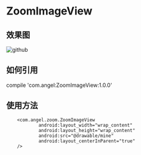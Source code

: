 # ZoomImageView   
        
效果图   
--------  
![github](https://github.com/sw950729/ZoomImageView/blob/master/gif/GIF.gif)   


如何引用  
----------   
compile 'com.angel:ZoomImageView:1.0.0'   

使用方法   
--------

```   
	<com.angel.zoom.ZoomImageView
			android:layout_width="wrap_content"
			android:layout_height="wrap_content"
			android:src="@drawable/mine"
			android:layout_centerInParent="true"
	/>
```
